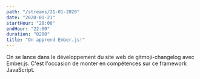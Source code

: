 ```yaml
---
path: "/streams/21-01-2020"
date: "2020-01-21"
startHour: "20:00"
endHour: "22:00"
duration: "0200"
title: "On apprend Ember.js!"
---
```


On se lance dans le développement du site web de gitmoji-changelog avec Ember.js. C'est l'occasion de monter en compétences sur ce framework JavaScript.
